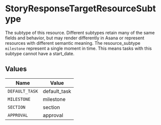 # StoryResponseTargetResourceSubtype

The subtype of this resource. Different subtypes retain many of the same fields and behavior, but may render differently in Asana or represent resources with different semantic meaning.
The resource_subtype `milestone` represent a single moment in time. This means tasks with this subtype cannot have a start_date.


## Values

| Name           | Value          |
| -------------- | -------------- |
| `DEFAULT_TASK` | default_task   |
| `MILESTONE`    | milestone      |
| `SECTION`      | section        |
| `APPROVAL`     | approval       |